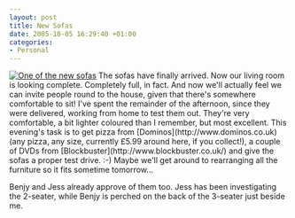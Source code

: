 ```yaml
---
layout: post
title: New Sofas
date: 2005-10-05 16:29:40 +01:00
categories:
- Personal
---
```

<p><a href="http://woss.name/wp-content/sofa.jpg"><img src='http://woss.name/wp-content/thumb-sofa.jpg' alt='One of the new sofas' class="alignright" /></a> The sofas have finally arrived.  Now our living room is looking complete.  Completely full, in fact.  And now we'll actually feel we can invite people round to the house, given that there's somewhere comfortable to sit!  I've spent the remainder of the afternoon, since they were delivered, working from home to test them out.  They're very comfortable, a bit lighter coloured than I remember, but most excellent.  This evening's task is to get pizza from [Dominos](http://www.dominos.co.uk) (any pizza, any size, currently &pound;5.99 around here, if you collect!), a couple of DVDs from [Blockbuster](http://www.blockbuster.co.uk/) and give the sofas a proper test drive. :-)  Maybe we'll get around to rearranging all the furniture so it fits sometime tomorrow...</p>

Benjy and Jess already approve of them too.  Jess has been investigating the 2-seater, while Benjy is perched on the back of the 3-seater just beside me.
